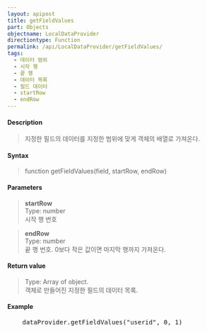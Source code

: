 ```yaml
---
layout: apipost
title: getFieldValues
part: Objects
objectname: LocalDataProvider
directiontype: Function
permalink: /api/LocalDataProvider/getFieldValues/
tags:
  - 데이터 범위
  - 시작 행
  - 끝 행
  - 데이터 목록
  - 필드 데이터
  - startRow
  - endRow
---
```



#### Description

> 지정한 필드의 데이터를 지정한 범위에 맞게 객체의 배열로 가져온다.

#### Syntax

> function getFieldValues(field, startRow, endRow)

#### Parameters

> **startRow**  
> Type: number  
> 시작 행 번호

> **endRow**  
> Type: number  
> 끝 행 번호. 0보다 작은 값이면 마지막 행까지 가져온다.

#### Return value

> Type: Array of object.  
> 객체로 만들어진 지정한 필드의 데이터 목록.

#### Example

<pre class="prettyprint">
    dataProvider.getFieldValues("userid", 0, 1)
</pre>


